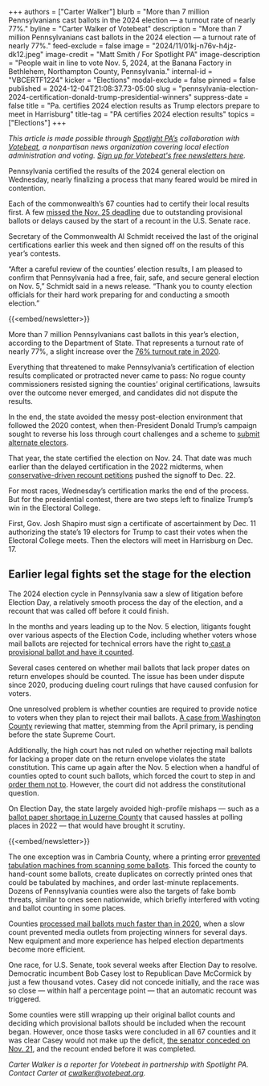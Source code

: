 +++
authors = ["Carter Walker"]
blurb = "More than 7 million Pennsylvanians cast ballots in the 2024 election — a turnout rate of nearly 77%."
byline = "Carter Walker of Votebeat"
description = "More than 7 million Pennsylvanians cast ballots in the 2024 election — a turnout rate of nearly 77%."
feed-exclude = false
image = "2024/11/01kj-n76v-h4jz-dk12.jpeg"
image-credit = "Matt Smith / For Spotlight PA"
image-description = "People wait in line to vote Nov. 5, 2024, at the Banana Factory in Bethlehem, Northampton County, Pennsylvania."
internal-id = "VBCERTF1224"
kicker = "Elections"
modal-exclude = false
pinned = false
published = 2024-12-04T21:08:37.73-05:00
slug = "pennsylvania-election-2024-certification-donald-trump-presidential-winners"
suppress-date = false
title = "Pa. certifies 2024 election results as Trump electors prepare to meet in Harrisburg"
title-tag = "PA certifies 2024 election results"
topics = ["Elections"]
+++

<em>This article is made possible through </em><a href="https://www.spotlightpa.org/"><em>Spotlight PA’s</em></a><em> collaboration with </em><a href="https://www.votebeat.org/"><em>Votebeat</em></a><em>, a nonpartisan news organization covering local election administration and voting. </em><a href="https://www.votebeat.org/newsletters/"><em>Sign up for Votebeat&#39;s free newsletters here</em></a><em>.</em>

Pennsylvania certified the results of the 2024 general election on Wednesday, nearly finalizing a process that many feared would be mired in contention.

Each of the commonwealth’s 67 counties had to certify their local results first. A few <a href="https://www.witf.org/2024/11/26/election-certification-not-complete-at-deadline-but-close/">missed the Nov. 25 deadline</a> due to outstanding provisional ballots or delays caused by the start of a recount in the U.S. Senate race.

Secretary of the Commonwealth Al Schmidt received the last of the original certifications earlier this week and then signed off on the results of this year’s contests.

“After a careful review of the counties’ election results, I am pleased to confirm that Pennsylvania had a free, fair, safe, and secure general election on Nov. 5,” Schmidt said in a news release. “Thank you to county election officials for their hard work preparing for and conducting a smooth election.”

{{<embed/newsletter>}}

More than 7 million Pennsylvanians cast ballots in this year’s election, according to the Department of State. That represents a turnout rate of nearly 77%, a slight increase over the <a href="https://www.pa.gov/en/agencies/dos/resources/voting-and-elections-resources/voting-and-election-statistics.html">76% turnout rate in 2020</a>.

Everything that threatened to make Pennsylvania’s certification of election results complicated or protracted never came to pass: No rogue county commissioners resisted signing the counties’ original certifications, lawsuits over the outcome never emerged, and candidates did not dispute the results.

In the end, the state avoided the messy post-election environment that followed the 2020 contest, when then-President Donald Trump’s campaign sought to reverse his loss through court challenges and a scheme to <a href="https://www.votebeat.org/pennsylvania/2023/7/31/23814539/pennsylvania-fake-electors-charges-trump-electoral-certificate/">submit alternate electors</a>.

That year, the state certified the election on Nov. 24. That date was much earlier than the delayed certification in the 2022 midterms, when <a href="https://www.votebeat.org/pennsylvania/2022/12/29/23531064/pennsylvania-recount-petitions-certification-delay-history/">conservative-driven recount petitions</a> pushed the signoff to Dec. 22.

For most races, Wednesday’s certification marks the end of the process. But for the presidential contest, there are two steps left to finalize Trump’s win in the Electoral College.

First, Gov. Josh Shapiro must sign a certificate of ascertainment by Dec. 11 authorizing the state’s 19 electors for Trump to cast their votes when the Electoral College meets. Then the electors will meet in Harrisburg on Dec. 17.

## Earlier legal fights set the stage for the election

The 2024 election cycle in Pennsylvania saw a slew of litigation before Election Day, a relatively smooth process the day of the election, and a recount that was called off before it could finish.

In the months and years leading up to the Nov. 5 election, litigants fought over various aspects of the Election Code, including whether voters whose mail ballots are rejected for technical errors have the right to<a href="https://www.votebeat.org/pennsylvania/2024/10/23/state-supreme-court-ruling-provisional-ballots-rejected-mail-voters-butler-county/"> cast a provisional ballot and have it counted</a>.

Several cases centered on whether mail ballots that lack proper dates on return envelopes should be counted. The issue has been under dispute since 2020, producing dueling court rulings that have caused confusion for voters.

One unresolved problem is whether counties are required to provide notice to voters when they plan to reject their mail ballots. <a href="https://www.votebeat.org/pennsylvania/2024/09/24/mail-ballot-notice-cure-lawsuit-commonwealth-court-washington-county-aclu/">A case from Washington County</a> reviewing that matter, stemming from the April primary, is pending before the state Supreme Court.

Additionally, the high court has not ruled on whether rejecting mail ballots for lacking a proper date on the return envelope violates the state constitution. This came up again after the Nov. 5 election when a handful of counties opted to count such ballots, which forced the court to step in and <a href="https://www.votebeat.org/pennsylvania/2024/11/18/ballot-dating-requirement-supreme-court-bucks-montgomery-philadelphia-counties/">order them not to</a>. However, the court did not address the constitutional question.

On Election Day, the state largely avoided high-profile mishaps — such as a <a href="https://www.votebeat.org/pennsylvania/2023/2/15/23601266/luzerne-county-voting-problems-ballot-paper-shortage-turnover/">ballot paper shortage in Luzerne County</a> that caused hassles at polling places in 2022 — that would have brought it scrutiny.

{{<embed/newsletter>}}

The one exception was in Cambria County, where a printing error <a href="https://wjactv.com/news/local/cambria-county-done-counting-election-day-ballots-about-30k-more-ballots-than-expected">prevented tabulation machines from scanning some ballots</a>. This forced the county to hand-count some ballots, create duplicates on correctly printed ones that could be tabulated by machines, and order last-minute replacements. Dozens of Pennsylvania counties were also the targets of fake bomb threats, similar to ones seen nationwide, which briefly interfered with voting and ballot counting in some places.

Counties <a href="https://www.votebeat.org/pennsylvania/2024/11/08/mail-ballot-counting-faster-than-2020/">processed mail ballots much faster than in 2020</a>, when a slow count prevented media outlets from projecting winners for several days. New equipment and more experience has helped election departments become more efficient.<strong></strong>

One race, for U.S. Senate, took several weeks after Election Day to resolve. Democratic incumbent Bob Casey lost to Republican Dave McCormick by just a few thousand votes. Casey did not concede initially, and the race was so close — within half a percentage point — that an automatic recount was triggered.

Some counties were still wrapping up their original ballot counts and deciding which provisional ballots should be included when the recount began. However, once those tasks were concluded in all 67 counties and it was clear Casey would not make up the deficit, <a href="https://www.votebeat.org/pennsylvania/2024/11/21/us-senate-recount-dave-mccormick-bob-casey/">the senator conceded on Nov. 21</a>, and the recount ended before it was completed. <strong></strong>

<em>Carter Walker is a reporter for Votebeat in partnership with Spotlight PA. Contact Carter at </em><a href="mailto:cwalker@votebeat.org"><em>cwalker@votebeat.org</em></a><em>.</em><strong><em></em></strong>

